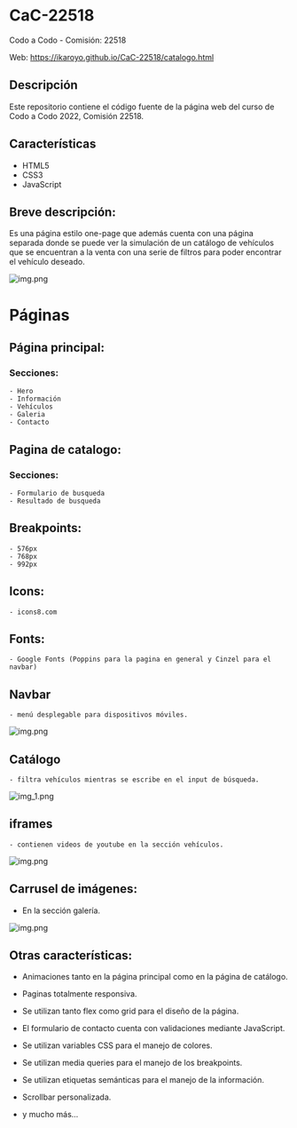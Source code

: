 # CaC-22518
Codo a Codo - Comisión: 22518

Web:
https://ikaroyo.github.io/CaC-22518/catalogo.html

## Descripción
Este repositorio contiene el código fuente de la página web del curso de Codo a Codo 2022, Comisión 22518.

## Características
- HTML5
- CSS3
- JavaScript

## Breve descripción:
Es una página estilo one-page que además cuenta con una página separada donde se puede ver la simulación de un catálogo de vehículos que se encuentran a la venta con una serie de filtros para poder encontrar el vehículo deseado.
  
![img.png](ScreensReader/index.png)
  
# Páginas

## Página principal:
### Secciones:

    - Hero
    - Información
    - Vehículos
    - Galeria
    - Contacto
  

## Pagina de catalogo:
### Secciones:

    - Formulario de busqueda
    - Resultado de busqueda


## Breakpoints:

    - 576px
    - 768px
    - 992px


## Icons:


    - icons8.com


## Fonts:

    - Google Fonts (Poppins para la pagina en general y Cinzel para el navbar)


## Navbar

    - menú desplegable para dispositivos móviles.

![img.png](ScreensReader/navbar-mobile.png)


## Catálogo 

    - filtra vehículos mientras se escribe en el input de búsqueda.

![img_1.png](ScreensReader/catalogo.png)


## iframes 

    - contienen videos de youtube en la sección vehículos.

![img.png](ScreensReader/iframe.png)


## Carrusel de imágenes: 
 - En la sección galería.


![img.png](ScreensReader/Carroussel.png)

## Otras características:


- Animaciones tanto en la página principal como en la página de catálogo.


- Paginas totalmente responsiva.


- Se utilizan tanto flex como grid para el diseño de la página.


- El formulario de contacto cuenta con validaciones mediante JavaScript.


- Se utilizan variables CSS para el manejo de colores.


- Se utilizan media queries para el manejo de los breakpoints.

- Se utilizan etiquetas semánticas para el manejo de la información.

- Scrollbar personalizada.

- y mucho más...
